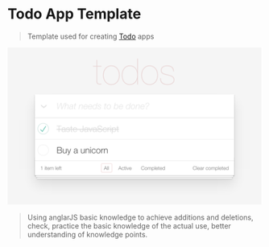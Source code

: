 # Todo App Template

> Template used for creating [Todo](http://todomvc.com) apps

![](https://github.com/tastejs/todomvc-app-css/raw/master/screenshot.png)

> Using anglarJS basic knowledge to achieve additions and deletions, check, practice the basic knowledge of the actual use, better understanding of knowledge points.